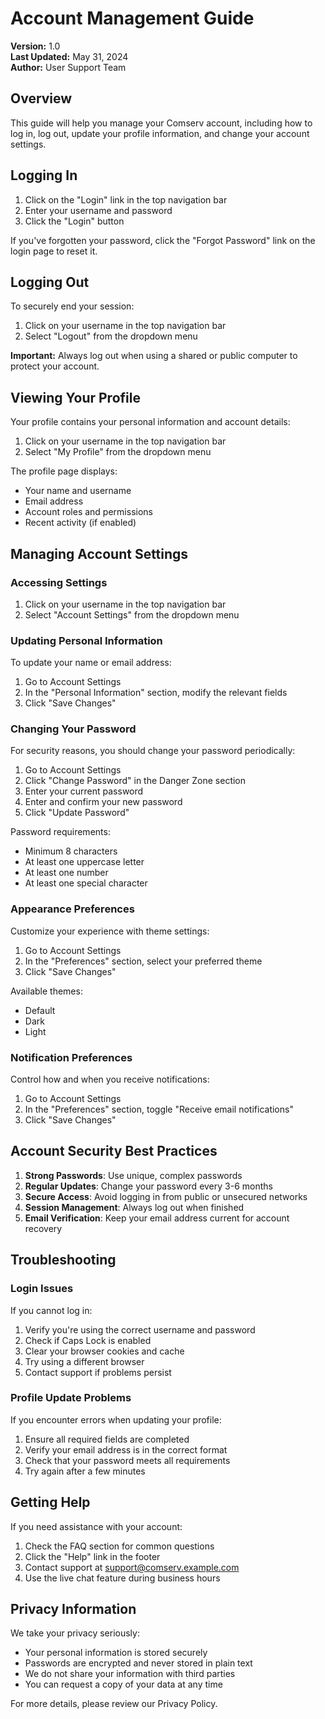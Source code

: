 # Account Management Guide

**Version:** 1.0  
**Last Updated:** May 31, 2024  
**Author:** User Support Team

## Overview

This guide will help you manage your Comserv account, including how to log in, log out, update your profile information, and change your account settings.

## Logging In

1. Click on the "Login" link in the top navigation bar
2. Enter your username and password
3. Click the "Login" button

If you've forgotten your password, click the "Forgot Password" link on the login page to reset it.

## Logging Out

To securely end your session:

1. Click on your username in the top navigation bar
2. Select "Logout" from the dropdown menu

**Important:** Always log out when using a shared or public computer to protect your account.

## Viewing Your Profile

Your profile contains your personal information and account details:

1. Click on your username in the top navigation bar
2. Select "My Profile" from the dropdown menu

The profile page displays:
- Your name and username
- Email address
- Account roles and permissions
- Recent activity (if enabled)

## Managing Account Settings

### Accessing Settings

1. Click on your username in the top navigation bar
2. Select "Account Settings" from the dropdown menu

### Updating Personal Information

To update your name or email address:

1. Go to Account Settings
2. In the "Personal Information" section, modify the relevant fields
3. Click "Save Changes"

### Changing Your Password

For security reasons, you should change your password periodically:

1. Go to Account Settings
2. Click "Change Password" in the Danger Zone section
3. Enter your current password
4. Enter and confirm your new password
5. Click "Update Password"

Password requirements:
- Minimum 8 characters
- At least one uppercase letter
- At least one number
- At least one special character

### Appearance Preferences

Customize your experience with theme settings:

1. Go to Account Settings
2. In the "Preferences" section, select your preferred theme
3. Click "Save Changes"

Available themes:
- Default
- Dark
- Light

### Notification Preferences

Control how and when you receive notifications:

1. Go to Account Settings
2. In the "Preferences" section, toggle "Receive email notifications"
3. Click "Save Changes"

## Account Security Best Practices

1. **Strong Passwords**: Use unique, complex passwords
2. **Regular Updates**: Change your password every 3-6 months
3. **Secure Access**: Avoid logging in from public or unsecured networks
4. **Session Management**: Always log out when finished
5. **Email Verification**: Keep your email address current for account recovery

## Troubleshooting

### Login Issues

If you cannot log in:

1. Verify you're using the correct username and password
2. Check if Caps Lock is enabled
3. Clear your browser cookies and cache
4. Try using a different browser
5. Contact support if problems persist

### Profile Update Problems

If you encounter errors when updating your profile:

1. Ensure all required fields are completed
2. Verify your email address is in the correct format
3. Check that your password meets all requirements
4. Try again after a few minutes

## Getting Help

If you need assistance with your account:

1. Check the FAQ section for common questions
2. Click the "Help" link in the footer
3. Contact support at support@comserv.example.com
4. Use the live chat feature during business hours

## Privacy Information

We take your privacy seriously:

- Your personal information is stored securely
- Passwords are encrypted and never stored in plain text
- We do not share your information with third parties
- You can request a copy of your data at any time

For more details, please review our Privacy Policy.